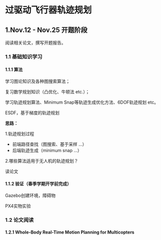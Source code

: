 # 过驱动飞行器轨迹规划

## 1.Nov.12 - Nov.25 开题阶段

阅读相关论文，撰写开题报告。

### 1.1 基础知识学习

#### 1.1.1 算法

学习图论知识及各种图搜索算法；

复习数学规划知识（凸优化、牛顿法 etc.）；

学习轨迹规划算法、Minimum Snap等轨迹生成优化方法、6DOF轨迹规划 etc。

ESDF，基于梯度的轨迹规划

**思路：**

1.轨迹规划过程

* 前端路径查找（图搜索、基于采样 ...）
* 后端轨迹生成（minimum snap ...）

2.哪些算法适用于无人机的轨迹规划？

读论文

#### 1.1.2 验证（春季学期开学前完成）

Gazebo创建环境，障碍物

PX4实物实验

### 1.2 论文阅读

#### 1.2.1 Whole-Body Real-Time Motion Planning for Multicopters

